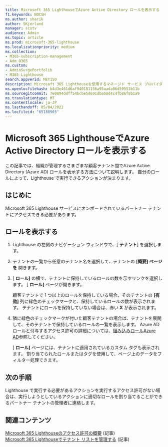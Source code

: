 ```yaml
---
title: Microsoft 365 LighthouseでAzure Active Directory ロールを表示する
f1.keywords: NOCSH
ms.author: sharik
author: SKjerland
manager: scotv
audience: Admin
ms.topic: article
ms.prod: microsoft-365-lighthouse
ms.localizationpriority: medium
ms.collection:
- M365-subscription-management
- Adm_O365
ms.custom:
- AdminSurgePortfolib
- M365-Lighthouse
search.appverid: MET150
description: Microsoft 365 Lighthouseを使用するマネージド サービス プロバイダー (MSP) 技術者の場合は、組織が管理するさまざまな顧客テナントでAzure Active Directory (Azure AD) ロールを表示する方法について説明します。
ms.openlocfilehash: b4d3e461d6af940181156a95aada86d59553b11b
ms.sourcegitcommit: 7e0094ddff54bcbe5d691dba58d4c4fb86f8b1a9
ms.translationtype: MT
ms.contentlocale: ja-JP
ms.lasthandoff: 05/04/2022
ms.locfileid: "65188903"
---
```

# <a name="view-your-azure-active-directory-roles-in-microsoft-365-lighthouse"></a>Microsoft 365 LighthouseでAzure Active Directory ロールを表示する

この記事では、組織が管理するさまざまな顧客テナント間でAzure Active Directory (Azure AD) ロールを表示する方法について説明します。 自分のロールによって、Lighthouse で実行できるアクションが決まります。

## <a name="before-you-begin"></a>はじめに

Microsoft 365 Lighthouse サービスにオンボードされているパートナー テナントにアクセスできる必要があります。

## <a name="view-your-roles"></a>ロールを表示する

1. Lighthouse の左側のナビゲーション ウィンドウで、[ **テナント**] を選択します。

2. テナントの一覧から任意のテナント名を選択して、テナントの **[概要] ページを** 開きます。

3. [ **ロール]** の横で、テナントに保持しているロールの数を示すリンクを選択します。 [ **ロール]** ページが開きます。

    顧客テナントで 1 つ以上のロールを保持している場合、そのテナントの **[有効]** 列に緑色のチェックマークと、保持しているロールの数が表示されます。 テナントにロールを保持していない場合は、赤い **X** が表示されます。
 
4. 隣に緑色のチェックマークが付いた顧客テナントの場合は、テナントを展開して、そのテナントで保持しているロールの一覧を表示します。 Azure AD ロールと付与するアクセス許可の詳細については、[組み込みロールAzure AD](/azure/active-directory/roles/permissions-reference)参照してください。

    [ **ロール]** ページには、テナントに適用されているカスタム タグも表示されます。 割り当てられたロールまたはタグを使用して、ページ上のデータをフィルター処理できます。

## <a name="next-steps"></a>次の手順

Lighthouse で実行する必要があるアクションを実行するアクセス許可がない場合は、実行しようとしているアクションに適切なロールを割り当てることができるパートナー テナントの管理者に連絡します。

## <a name="related-content"></a>関連コンテンツ

[Microsoft 365 Lighthouseのアクセス許可の概要](m365-lighthouse-overview-of-permissions.md) (記事)\
[Microsoft 365 Lighthouseでテナント リストを管理する](m365-lighthouse-manage-tenant-list.md) (記事)